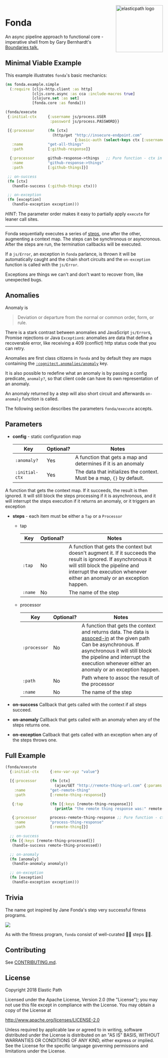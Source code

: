 <img src="https://www.elasticpath.com/sites/all/themes/bootstrap/images/elastlic-path-logo-RGB.svg" alt="elasticpath logo" title="elasticpath" align="right" width="150"/>

# Fonda

An async pipeline approach to functional core - imperative shell from by Gary Bernhardt's [Boundaries talk.](https://www.destroyallsoftware.com/talks/boundaries)

## Minimal Viable Example

This example illustrates `fonda`'s basic mechanics:

```clojure
(ns fonda.example.simple
  (:require [cljs-http.client :as http]
            [cljs.core.async :as cca :include-macros true]
            [clojure.set :as set]
            [fonda.core :as fonda]))

(fonda/execute
 {:initial-ctx     {:username js/process.USER
                    :password js/process.PASSWORD}}

 [{:processor      (fn [ctx]
                     (http/get "http://insecure-endpoint.com"
                               {:basic-auth (select-keys ctx [:username :password])}))
   :name           "get-all-things"
   :path           [:github-response]}

  {:processor      github-response->things   ;; Pure function - ctx in -> ctx out
   :name           "github-response->things"
   :path           [:github-things]}]

 ;; on-success
 (fn [ctx]
   (handle-success (:github-things ctx)))

 ;; on-exception
 (fn [exception]
   (handle-exception exception)))
```
*HINT*: The parameter order makes it easy to partially apply `execute` for leaner call sites.

---

Fonda sequentially executes a series of [steps](#trivia), one after the other, augmenting a context map. The steps can be synchronous or asyncronous. After the steps are run, the termination callbacks will be executed.

If a `js/Error`, an exception in `fonda` parlance, is thrown it will be automatically caught and the chain short circuits and the `on-exception` function is called with the `js/Error`.

Exceptions are things we can't and don't want to recover from, like unexpected bugs.

## Anomalies

Anomaly is

  > Deviation or departure from the normal or common order, form, or rule.

There is a stark contrast between anomalies and JavaScript `js/Error`s, Promise rejections or Java `Exception`s: anomalies are data that define a recoverable error, like receiving a 409 (conflict) http status code that you can retry.

Anomalies are first class citizens in `fonda` and by default they are maps containing the [`:cognitect.anomalies/anomaly`](https://github.com/cognitect-labs/anomalies) key.

It is also possible to redefine what an anomaly is by passing a config predicate, `anomaly?`, so that client code can have its own representation of an anomaly.

An anomaly returned by a step will also short circuit and afterwards `on-anomaly` function is called.

The following section describes the parameters `fonda/execute` accepts.

## Parameters

- **config** - static configuration map

    | Key | Optional? | Notes |
    |---|---|---|
    | `:anomaly?` | Yes | A function that gets a map and determines if it is an anomaly |
    | `:initial-ctx` | Yes | The data that initializes the context. Must be a map, `{}` by default. |

 A function that gets the context map. If it succeeds, the result is then ignored.
            It will still block the steps processing if it is asynchronous, and it will interrupt the steps execution if it returns an anomaly, or it triggers an exception

- **steps** - each item must be either a `Tap` or a `Processor`

  - tap

    | Key | Optional? | Notes |
    |---|---|---|
    | `:tap` | No | A function that gets the context but doesn't augment it. If it succeeds the result is ignored. If asynchronous it will still block the pipeline and interrupt the execution whenever either an anomaly or an exception happen. |
    | `:name` | No | The name of the step |

  - processor

    | Key | Optional? | Notes |
    |---|---|---|
    | `:processor` | No | A function that gets the context and returns data. The data is [assoced-in](https://clojuredocs.org/clojure.core/assoc-in) at the given path Can be asynchronous. If asynchronous it will still block the pipeline and interrupt the execution whenever either an anomaly or an exception happen. |
    | `:path` | No | Path where to assoc the result of the processor |
    | `:name` | No | The name of the step |


- **on-success**   Callback that gets called with the context if all steps succeed.
- **on-anomaly**   Callback that gets called with an anomaly when any of the steps returns one.
- **on-exception** Callback that gets called with an exception when any of the steps throws one.

## Full Example

```clojure
(fonda/execute
  {:initial-ctx     {:env-var-xyz "value"}

  [{:processor      (fn [ctx]
                      (ajax/GET "http://remote-thing-url.com" {:params (:remote-thing-params ctx)})
    :name           "get-remote-thing"
    :path           [:remote-thing-response]}

   {:tap            (fn [{:keys [remote-thing-response]}]
                      (println "the remote thing response was:" remote-thing-response))}

   {:processor      process-remote-thing-response ;; Pure function - ctx in - ctx out
    :name           "process-thing-response"
    :path           [:remote-thing]}]

  ;; on-success
  (fn [{:keys [remote-thing-processed]}]
   (handle-success remote-thing-processed))

  ;; on-anomaly
  (fn [anomaly]
   (handle-anomaly anomaly))

  ;; on-exception
  (fn [exception]
   (handle-exception exception)))

```

## Trivia

The name got inspired by Jane Fonda's step very successful fitness programs.

![](https://img.buzzfeed.com/buzzfeed-static/static/enhanced/webdr03/2013/8/15/10/anigif_enhanced-buzz-31474-1376578012-1.gif?downsize=700:*&output-format=auto&output-quality=auto)

As with the fitness program, `fonda` consist of well-curated 🚶‍♀️ steps 🚶‍♂️.

## Contributing

See [CONTRIBUTING.md](./CONTRIBUTING.md).

## License

Copyright 2018 Elastic Path

Licensed under the Apache License, Version 2.0 (the "License");
you may not use this file except in compliance with the License.
You may obtain a copy of the License at

http://www.apache.org/licenses/LICENSE-2.0

Unless required by applicable law or agreed to in writing, software
distributed under the License is distributed on an "AS IS" BASIS,
WITHOUT WARRANTIES OR CONDITIONS OF ANY KIND, either express or implied.
See the License for the specific language governing permissions and
limitations under the License.
